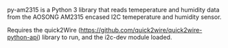 py-am2315 is a Python 3 library that reads temeperature and humidity data from the AOSONG AM2315 encased I2C temeperature and humidity sensor.

Requires the quick2Wire (https://github.com/quick2wire/quick2wire-python-api) library to run, and the i2c-dev module loaded.
